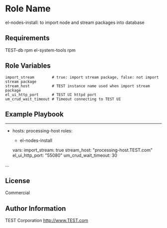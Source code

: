 Role Name
=========

el-nodes-install: to import node and stream packages into database

Requirements
------------

TEST-db rpm
el-system-tools rpm

Role Variables
--------------

    import_stream        # true: import stream package, false: not import stream package
    stream_host          # TEST instance name used when import stream package
    el_ui_http_port      # TEST UI httpd port
    um_crud_wait_timeout # Timeout connecting to TEST UI


Example Playbook
----------------

---

- hosts: processing-host
  roles:
    - el-nodes-install

  vars:
    import_stream: true
    stream_host: "processing-host.TEST.com"
    el_ui_http_port: "55080"
    um_crud_wait_timeout: 30

...



License
-------
Commercial


Author Information
------------------
TEST Corporation
http://www.TEST.com
